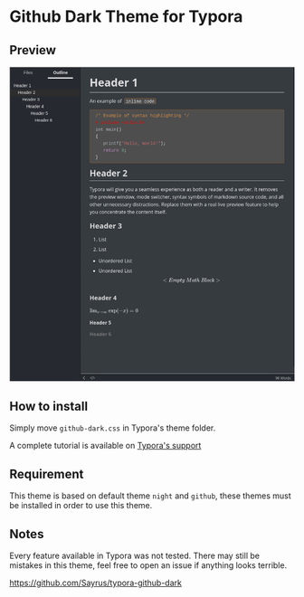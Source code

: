 # Github Dark Theme for Typora

## Preview

![Preview Github Dark Theme](typora.png)

## How to install

Simply move `github-dark.css` in Typora's theme folder.

A complete tutorial is available on [Typora's support](http://support.typora.io/About-Themes/)

## Requirement

This theme is based on default theme `night` and `github`, these themes must be installed in order to use this theme.

## Notes

Every feature available in Typora was not tested. There may still be mistakes in this theme, feel free to open an issue if anything looks terrible.







https://github.com/Sayrus/typora-github-dark